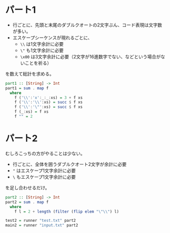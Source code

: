# パート1

- 行ごとに、先頭と末尾のダブルクオートの2文字ぶん、コード表現は文字数が多い。
- エスケープシーケンスが現れるごとに、
  - `\\` は1文字余計に必要
  - `\"` も1文字余計に必要
  - `\x00` は3文字余計に必要（2文字が16進数字でない、などという場合がないことを祈る）

を数えて総計を求める。

```haskell
part1 :: [String] -> Int
part1 = sum . map f
  where
    f ('\\':'x':_:_:xs) = 3 + f xs
    f ('\\':'\\':xs) = succ $ f xs
    f ('\\':'\"':xs) = succ $ f xs
    f (_:xs) = f xs
    f "" = 2
```

# パート2

むしろこっちの方がやることは少ない。

- 行ごとに、全体を囲うダブルクオート2文字が余計に必要
- `"` はエスケープ1文字余計に必要
- `\` もエスケープ1文字余計に必要

を足し合わせるだけ。

```haskell
part2 :: [String] -> Int
part2 = sum . map f
  where
    f l = 2 + length (filter (flip elem "\"\\") l)

test2 = runner "test.txt" part2
main2 = runner "input.txt" part2
```
